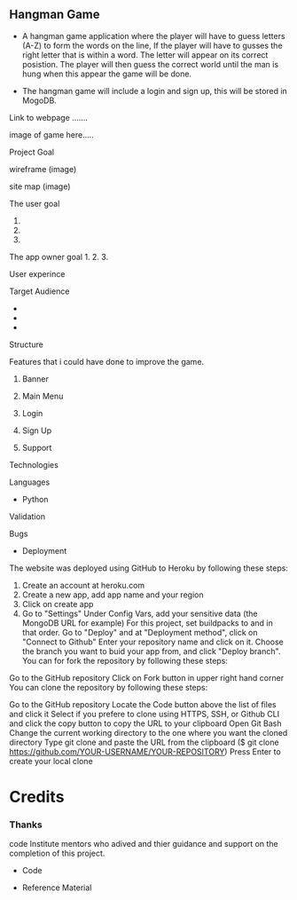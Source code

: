 ## Hangman Game

 * A hangman game application where the player will have to guess letters (A-Z) to form the words on the line, If the player will have to gusses the right letter that is within a word. The letter will appear on its correct posistion. The player will then guess the correct world until the man is hung when this appear the game will be done.

* The hangman game will include a login and sign up, this will be stored in MogoDB.

 Link to webpage .......

image of game here.....


Project Goal

wireframe (image)

site map (image)

The user goal 

1. 
2.
3.

The app owner goal 
1.
2.
3.

User experince

Target Audience

* 
*
*

Structure 


Features  that i could have done to improve the game.

1. Banner 

2. Main Menu

3. Login

4. Sign Up

6. Support 

Technologies 

Languages 

* Python

Validation 



Bugs 


* Deployment 

 The website was deployed using GitHub to Heroku by following these steps: 

1. Create an account at heroku.com
2. Create a new app, add app name and your region
3. Click on create app
4. Go to "Settings"
Under Config Vars, add your sensitive data (the MongoDB URL for example)
For this project, set buildpacks to and in that order.
Go to "Deploy" and at "Deployment method", click on "Connect to Github"
Enter your repository name and click on it.
Choose the branch you want to buid your app from, and click "Deploy branch".
You can for fork the repository by following these steps:

Go to the GitHub repository
Click on Fork button in upper right hand corner
You can clone the repository by following these steps:

Go to the GitHub repository
Locate the Code button above the list of files and click it
Select if you prefere to clone using HTTPS, SSH, or Github CLI and click the copy button to copy the URL to your clipboard
Open Git Bash
Change the current working directory to the one where you want the cloned directory
Type git clone and paste the URL from the clipboard ($ git clone https://github.com/YOUR-USERNAME/YOUR-REPOSITORY)
Press Enter to create your local clone


# Credits 

### **Thanks**

code Institute mentors who adived and thier guidance and support on the completion of this project.

* Code 



* Reference Material 